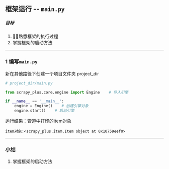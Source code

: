## 框架运行 -- `main.py`

##### 目标
1. 熟悉框架的执行过程
2. 掌握框架的启动方法

----

### 1 编写`main.py`
新在其他路径下创建一个项目文件夹 project_dir

```python
# project_dir/main.py

from scrapy_plus.core.engine import Engine    # 导入引擎

if __name__ == '__main__':
    engine = Engine()    # 创建引擎对象
    engine.start()    # 启动引擎
```

运行结果：管道中打印的item对象

```
item对象:<scrapy_plus.item.Item object at 0x10759eef0>
```

----

### 小结
1. 掌握框架的启动方法


